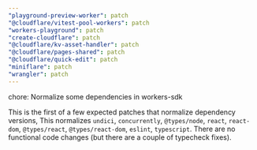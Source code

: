 ```yaml
---
"playground-preview-worker": patch
"@cloudflare/vitest-pool-workers": patch
"workers-playground": patch
"create-cloudflare": patch
"@cloudflare/kv-asset-handler": patch
"@cloudflare/pages-shared": patch
"@cloudflare/quick-edit": patch
"miniflare": patch
"wrangler": patch
---
```


chore: Normalize some dependencies in workers-sdk

This is the first of a few expected patches that normalize dependency versions, This normalizes `undici`, `concurrently`, `@types/node`, `react`, `react-dom`, `@types/react`, `@types/react-dom`, `eslint`, `typescript`. There are no functional code changes (but there are a couple of typecheck fixes).
